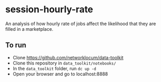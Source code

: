 # session-hourly-rate

An analysis of how hourly rate of jobs affect the likelihood that they are filled in a marketplace.

## To run

* Clone https://github.com/networklocum/data-toolkit
* Clone this repository in `data_toolkit/notebooks/`
* In the `data_toolkit` folder, run `dc up -d`
* Open your browser and go to localhost:8888
